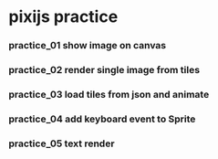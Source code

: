 # pixijs practice

### practice_01 show image on canvas
### practice_02 render single image from tiles
### practice_03 load tiles from json and animate
### practice_04 add keyboard event to Sprite
### practice_05 text render